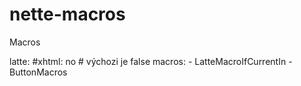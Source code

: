 # nette-macros
Macros


latte:
	#xhtml: no  # výchozi je false
	macros:
		- LatteMacroIfCurrentIn
		- ButtonMacros
